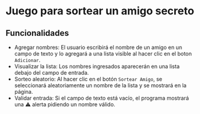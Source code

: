 <h1>Juego para sortear un amigo secreto</h1>

<h2>Funcionalidades</h2> 

- Agregar nombres: El usuario escribirá el nombre de un amigo en un campo de texto y lo agregará a una lista visible al hacer clic en el boton ```Adicionar```.
- Visualizar la lista: Los nombres ingresados aparecerán en una lista debajo del campo de entrada.
- Sorteo aleatorio: Al hacer clic en el botón ```Sortear Amigo```, se seleccionará aleatoriamente un nombre de la lista y se mostrará en la página.
- Validar entrada: Si el campo de texto está vacío, el programa mostrará una ⚠️ alerta pidiendo un nombre válido.

